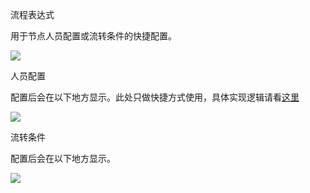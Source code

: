 流程表达式

用于节点人员配置或流转条件的快捷配置。

![](https://cdn.nutflow.vip/docs/image-20220222141453092.png)

人员配置

配置后会在以下地方显示。此处只做快捷方式使用，具体实现逻辑请看[这里](https://docs.nutflow.vip/guide/faq/question.html#%E4%BA%BA%E5%91%98%E9%85%8D%E7%BD%AE)

![](https://cdn.nutflow.vip/docs/image-20220222141601568.png)

流转条件

配置后会在以下地方显示。

![](https://cdn.nutflow.vip/docs/image-20220328164524593.png)